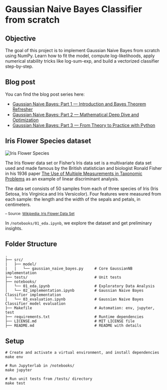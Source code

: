# Gaussian Naive Bayes Classifier from scratch

## Objective

The goal of this project is to implement Gaussian Naive Bayes from scratch using NumPy. Learn how to fit the model, compute log-likelihoods, apply numerical stability tricks like log-sum-exp, and build a vectorized classifier step-by-step.

## Blog post

You can find the blog post series here:

- [Gaussian Naive Bayes: Part 1 — Introduction and Bayes Theorem Refresher](https://stefannieuwenhuis.github.io/2025/05/19/math-behind-naive-bayes-part1.html)
- [Gaussian Naive Bayes: Part 2 — Mathematical Deep Dive and Optimization](https://stefannieuwenhuis.github.io/2025/05/19/math-behind-naive-bayes-part2.html)
- [Gaussian Naive Bayes: Part 3 — From Theory to Practice with Python](https://stefannieuwenhuis.github.io/2025/05/24/math-behind-naive-bayes-part3.html)

## Iris Flower Species dataset

![Iris Flower Species](https://stefannieuwenhuis.github.io/assets/images/iris_species_with_labels.png)

The Iris flower data set or Fisher’s Iris data set is a multivariate data set used and made famous by the British statistician and biologist Ronald Fisher in his 1936 paper [The Use of Multiple Measurements in Taxonomic Problems](https://rcs.chemometrics.ru/Tutorials/classification/Fisher.pdf) as an example of linear discriminant analysis.

The data set consists of 50 samples from each of three species of Iris (Iris Setosa, Iris Virginica and Iris Versicolor). Four features were measured from each sample: the length and the width of the sepals and petals, in centimeters.

<small>– Source: [Wikipedia: Iris Flower Data Set](https://en.wikipedia.org/wiki/Iris_flower_data_set)</small>


In `/notebooks/01_eda.ipynb`, we explore the dataset and get preliminary insights.

## Folder Structure

```
.
├── src/
|   ├── model/
|   |   └── gaussian_naive_bayes.py     # Core GaussianNB implementation
├── tests/                              # Unit tests
├── notebooks/
│   └── 01_eda.ipynb                    # Exploratory Data Analysis
│   └── 02_implementation.ipynb         # Gaussian Naive Bayes Classifier implementation
│   └── 03_evaluation.ipynb             # Gaussian Naive Bayes Classifier model evaluation
├── Makefile                            # Automation: env, jupyter, test
├── requirements.txt                    # Runtime dependencies
├── LICENSE.md                          # MIT LICENSE file
├── README.md                           # README with details
```

## Setup

```shell
# Create and activate a virtual environment, and install dependencies
make env

# Run Jupyterlab in /notebooks/
make jupyter 

# Run unit tests from /tests/ directory
make test
```